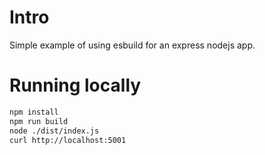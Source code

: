 # Intro

Simple example of using esbuild for an express nodejs app.

# Running locally

```bash
npm install
npm run build
node ./dist/index.js
curl http://localhost:5001
```
